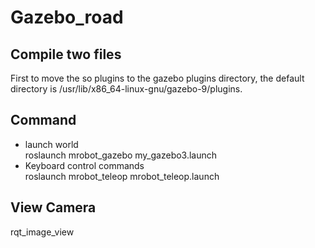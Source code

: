 # Gazebo_road
## Compile two files
First to move the so plugins to the gazebo plugins directory, the default directory is /usr/lib/x86_64-linux-gnu/gazebo-9/plugins.

## Command
* launch world  
roslaunch mrobot_gazebo my_gazebo3.launch
* Keyboard control commands  
roslaunch mrobot_teleop mrobot_teleop.launch
## View Camera
rqt_image_view
